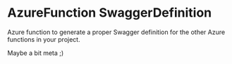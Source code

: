 # AzureFunction SwaggerDefinition
Azure function to generate a proper Swagger definition for the other Azure functions in your project.

Maybe a bit meta ;)
